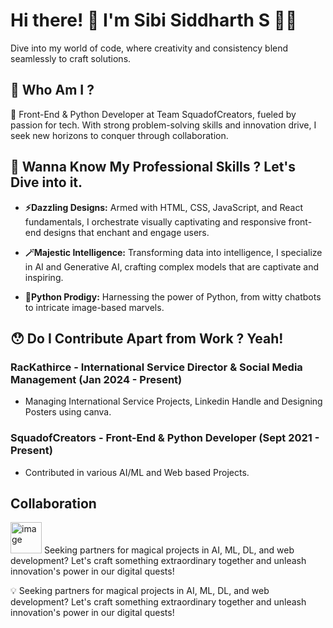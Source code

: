 # Hi there! 👋 I'm Sibi Siddharth S 🚀✨

Dive into my world of code, where creativity and consistency blend seamlessly to craft solutions.

## 🫣 Who Am I ?

🚀 Front-End & Python Developer at Team SquadofCreators, fueled by passion for tech. With strong problem-solving skills and innovation drive, I seek new horizons to conquer through collaboration.

## 💼 Wanna Know My Professional Skills ? Let's Dive into it.

  - **⚡Dazzling Designs:** Armed with HTML, CSS, JavaScript, and React fundamentals, I orchestrate visually captivating and responsive front-end designs that enchant and engage users.
    
  - **🪄Majestic Intelligence:** Transforming data into intelligence, I specialize in AI and Generative AI, crafting complex models that are captivate and inspiring.
    
  - **🐍Python Prodigy:** Harnessing the power of Python, from witty chatbots to intricate image-based marvels.

## 😯 Do I Contribute Apart from Work ? Yeah!

### RacKathirce - International Service Director & Social Media Management (Jan 2024 - Present)
- Managing International Service Projects, Linkedin Handle and Designing Posters using canva.

### SquadofCreators - Front-End & Python Developer (Sept 2021 - Present)
- Contributed in various AI/ML and Web based Projects.

## Collaboration

<img src="https://github.com/sibisiddharth8/sibisiddharth8/assets/146215243/d31db45f-e4b9-4219-962b-8e754c74bc2f" alt="image" width="50"> Seeking partners for magical projects in AI, ML, DL, and web development? Let's craft something extraordinary together and unleash innovation's power in our digital quests!

💡 Seeking partners for magical projects in AI, ML, DL, and web development? Let's craft something extraordinary together and unleash innovation's power in our digital quests!
